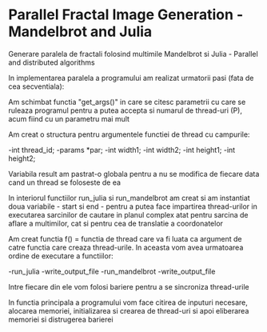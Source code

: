 # Parallel Fractal Image Generation - Mandelbrot and Julia

Generare paralela de fractali folosind multimile Mandelbrot si Julia - Parallel and distributed algorithms



In implementarea paralela a programului am realizat urmatorii pasi (fata de cea secventiala):

Am schimbat functia "get_args()" in care se citesc parametrii cu care se ruleaza programul pentru a putea accepta si numarul de thread-uri (P), acum fiind cu un parametru mai mult

Am creat o structura pentru argumentele functiei de thread cu campurile:

-int thread_id;
-params *par;
-int width1;
-int width2;
-int height1;
-int height2;
			
Variabila result am pastrat-o globala pentru a nu se modifica de fiecare data cand un thread se foloseste de ea

In interiorul functiilor run_julia si run_mandelbrot am creat si am instantiat doua variabile - start si end - pentru a putea face impartirea thread-urilor in executarea sarcinilor de cautare in planul complex atat pentru sarcina de aflare a multimilor, cat si pentru cea de translatie a coordonatelor

Am creat functia f() = functia de thread care va fi luata ca argument de catre functia care creaza thread-urile. In aceasta vom avea urmatoarea ordine de executare a functiilor:

-run_julia
-write_output_file
-run_mandelbrot
-write_output_file
			
Intre fiecare din ele vom folosi bariere pentru a se sincroniza thread-urile

In functia principala a programului vom face citirea de inputuri necesare, alocarea memoriei, initializarea si crearea de thread-uri si apoi eliberarea memoriei si distrugerea barierei
